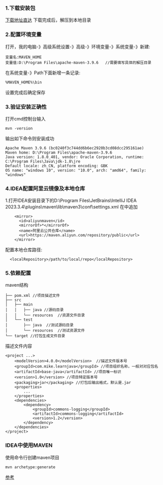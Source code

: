 ### 1.下载安装包
[下载地址直达](https://dlcdn.apache.org/maven/maven-3/3.9.6/binaries/apache-maven-3.9.6-bin.zip)
下载完成后，解压到本地目录


### 2.配置环境变量
打开，我的电脑-》高级系统设置-》高级-》环境变量-》系统变量-》新建:
```
变量名:MAVEN_HOME 
变量值:D:\Program Files\apache-maven-3.9.6   //需要填写具体的解压目录
```
在系统变量-》Path下面新增一条记录:
```
%MAVEN_HOME%\bin
```
设置完成后确定保存

### 3.验证安装正确性
打开cmd控制台输入
```
mvn -version
```

输出如下命令则安装成功
```
Apache Maven 3.9.6 (bc0240f3c744dd6b6ec2920b3cd08dcc295161ae)
Maven home: D:\Program Files\apache-maven-3.9.6
Java version: 1.8.0_401, vendor: Oracle Corporation, runtime: C:\Program Files\Java\jdk-1.8\jre
Default locale: zh_CN, platform encoding: GBK
OS name: "windows 10", version: "10.0", arch: "amd64", family: "windows"

```

### 4.IDEA配置阿里云镜像及本地仓库
1.打开IDEA安装目录下的D:\Program Files\JetBrains\IntelliJ IDEA 2023.3.4\plugins\maven\lib\maven3\conf\settings.xml
在<mirrors></mirrors>中追加
```
    <mirror>
      <id>aliyunmaven</id>
      <mirrorOf>*</mirrorOf>
      <name>阿里云公共仓库</name>
      <url>https://maven.aliyun.com/repository/public</url>
    </mirror>

```

配置本地仓库路径:
```
  <localRepository>/path/to/local/repo</localRepository>
```

### 5.依赖配置
maven结构
```
├── pom.xml //项目描述文件
├── src
│   ├── main
│   │   ├── java //源码目录
│   │   └── resources  //资源文件目录
│   └── test
│       ├── java  //测试源码目录
│       └── resources  //测试资源文件
└── target //打包生成文件目录
```

描述文件内容
```
<project ...>
	<modelVersion>4.0.0</modelVersion>  //描述文件版本号
	<groupId>com.mike.learnjava</groupId> //项目组织名称，一般对对应包名
	<artifactId>base-java</artifactId> //项目唯一标识
	<version>1.0</version> //项目特定版本号
	<packaging>jar</packaging> //打包后输出格式，默认是.jar
	<properties>
        ...
	</properties>
	<dependencies>
        <dependency>
            <groupId>commons-logging</groupId>
            <artifactId>commons-logging</artifactId>
            <version>1.2</version>
        </dependency>
	</dependencies>
</project>
```

### IDEA中使用MAVEN
使用命令行创建maven项目
```
mvn archetype:generate
```

[参考](https://c.biancheng.net/maven2/idea-build-maven.html)
